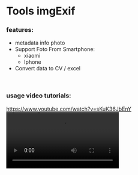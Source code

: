 # Tools imgExif
<h3>features:</h3>
<ul>
  <li>metadata info photo</li>
  <li>Support Foto From Smartphone:
    <ul>
      <li>xiaomi</li>
      <li>Iphone</li>
    </ul>
  </li>
  <li>Convert data to CV / excel</li>
</ul>
<br/>
<h3>usage video tutorials:</h3>
<a href="https://www.youtube.com/watch?v=sKuK36JbEnY">https://www.youtube.com/watch?v=sKuK36JbEnY</a>
<video src="https://www.youtube.com/watch?v=sKuK36JbEnY" autoplay controls></video>
